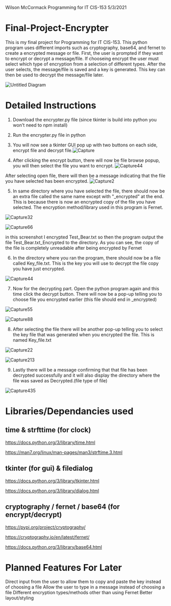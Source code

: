 Wilson McCormack
Programming for IT CIS-153
5/3/2021




 # Final-Project-Encrypter
This is my final project for Programming for IT CIS-153. This python program uses different imports such as cryptography, base64, and fernet to create a encrypted message or file. First, the user is prompted if they want to encrypt or decrypt a message/file. If chooseing encrypt the user must select which type of encryption from a selection of different types. After the user selects, the message/file is saved and a key is generated. This key can then be used to decrypt the message/file later.




![Untitled Diagram](https://user-images.githubusercontent.com/82771488/115153346-6f91a100-a043-11eb-8581-680002a14eff.png)

# Detailed Instructions

1. Download the encrypter.py file (since tkinter is build into python you won't need to npm install)

2. Run the encrypter.py file in python 

3. You will now see a tkinter GUI pop up with two buttons on each side, encrypt file and decrypt file.![Capture](https://user-images.githubusercontent.com/82771488/117182589-8571c680-ada4-11eb-8859-aca1a790bace.PNG)

4. After clicking the encrypt button, there will now be file browse popup, you will then select the file you want to encrypt. 
![Capture44](https://user-images.githubusercontent.com/82771488/117185581-fa92cb00-ada7-11eb-9334-2803bac9e2c6.PNG)

After selecting open file, there will then be a message indicating that the file you have selected has been encrypted. ![Capture2](https://user-images.githubusercontent.com/82771488/117184391-acc99300-ada6-11eb-94b3-864e62fc86ab.PNG)

5. In same directory where you have selected the file, there should now be an extra file called the same name except with "_encrypted" at the end. This is because there is now an encrypted copy of the file you have selected. The encryption method/library used in this program is Fernet.  

![Capture32](https://user-images.githubusercontent.com/82771488/117184706-0336d180-ada7-11eb-9709-1725836e54c9.PNG) 

![Capture66](https://user-images.githubusercontent.com/82771488/117186399-c7047080-ada8-11eb-91b6-74fe1bb5300e.PNG)

in this screenshot I encrypted Test_Bear.txt so then the program output the file Test_Bear.txt_Encrypted to the directory. As you can see, the copy of the file is completely unreadable after being encrypted by Fernet

6. In the directory where you ran the program, there should now be a file called Key_file.txt. This is the key you will use to decrypt the file copy you have just encrypted.

![Capture44](https://user-images.githubusercontent.com/82771488/117187251-bc96a680-ada9-11eb-83c4-8f3950a3b035.PNG)

7. Now for the decrypting part. Open the python program again and this time click the decrypt button. There will now be a pop-up telling you to choose file you encrypted earlier (this file should end in _encrypted)

![Capture55](https://user-images.githubusercontent.com/82771488/117188283-e56b6b80-adaa-11eb-8d88-ab8b4b84590e.PNG)

![Capture88](https://user-images.githubusercontent.com/82771488/117188787-6f1b3900-adab-11eb-9f3a-9d3a9c1c6209.PNG)

8. After selecting the file there will be another pop-up telling you to select the key file that was generated when you encrypted the file. This is named Key_file.txt

![Capture22](https://user-images.githubusercontent.com/82771488/117189070-c1f4f080-adab-11eb-8dbc-6c5a0bf57b06.PNG)

![Capture213](https://user-images.githubusercontent.com/82771488/117189890-b229dc00-adac-11eb-9558-8812329d5106.PNG)

9. Lastly there will be a message confirming that that file has been decrypted successfully and it will also display the directory where the file was saved as Decrypted.(file type of file)

![Capture435](https://user-images.githubusercontent.com/82771488/117190084-f61ce100-adac-11eb-8438-a452d53f0e9b.PNG)







# Libraries/Dependancies used

## time & strfttime (for clock)
https://docs.python.org/3/library/time.html

https://man7.org/linux/man-pages/man3/strftime.3.html
## tkinter (for gui) & filedialog
https://docs.python.org/3/library/tkinter.html

https://docs.python.org/3/library/dialog.html
## cryptography / fernet / base64 (for encrypt/decrypt)
https://pypi.org/project/cryptography/

https://cryptography.io/en/latest/fernet/

https://docs.python.org/3/library/base64.html



# Planned Features For Later

Direct input from the user to allow them to copy and paste the key instead of choosing a file
Allow the user to type in a message instead of choosing a file
Different encryption types/methods other than using Fernet
Better layout/styling 

